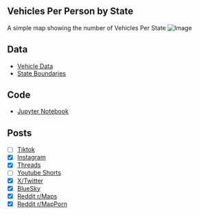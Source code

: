 ## Vehicles Per Person by State
A simple map showing the number of Vehicles Per State
![Image](https://drive.google.com/uc?export=view&id=1XVwcKapCAh2uzh-7ifankBABi9S1Jqy0)

## Data
* [Vehicle Data](https://www.bts.gov/browse-statistical-products-and-data/state-transportation-statistics/state-highway-travel)
* [State Boundaries](https://www.census.gov/geographies/mapping-files/time-series/geo/carto-boundary-file.html)

## Code
* [Jupyter Notebook](FormatData.ipynb)

## Posts
- [ ] [Tiktok]()
- [x] [Instagram](https://www.instagram.com/p/DP1ozFtj_M7/)
- [x] [Threads](https://www.threads.com/@vinemapper/post/DP1ozmwj7-f)
- [ ] [Youtube Shorts]()
- [x] [X/Twitter](https://x.com/VineMapper/status/1978511690716053847)
- [x] [BlueSky](https://bsky.app/profile/vinemapper.bsky.social/post/3m3aqyeu5kk2i)
- [x] [Reddit r/Maps](https://www.reddit.com/r/Maps/comments/1o7h7oh/vehicles_per_person_by_state/)
- [x] [Reddit r/MapPorn](https://www.reddit.com/r/MapPorn/comments/1o7h7qn/vehicles_per_person_by_state/)
